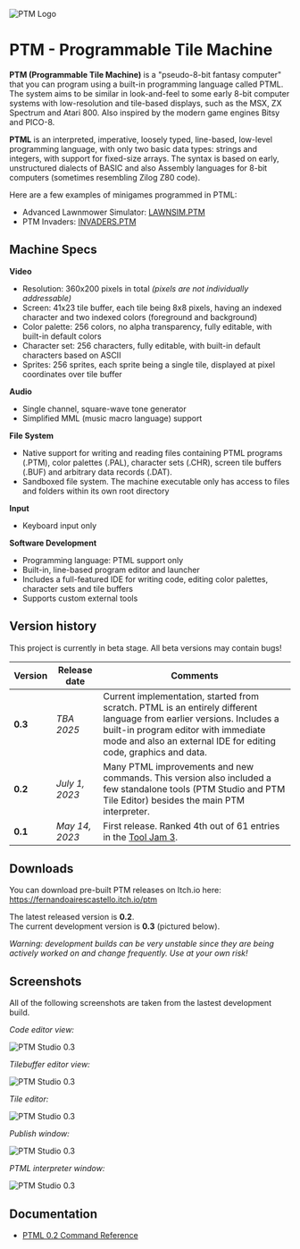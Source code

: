 
![PTM Logo](https://github.com/FernandoAiresCastello/PTM/blob/master/Images/logo.fw.png?raw=true)

# PTM - Programmable Tile Machine

__PTM (Programmable Tile Machine)__ is a "pseudo-8-bit fantasy computer" that you can program using a built-in programming language called PTML. The system aims to be similar in look-and-feel to some early 8-bit computer systems with low-resolution and tile-based displays, such as the MSX, ZX Spectrum and Atari 800. Also inspired by the modern game engines Bitsy and PICO-8.

__PTML__ is an interpreted, imperative, loosely typed, line-based, low-level programming language, with only two basic data types: strings and integers, with support for fixed-size arrays. The syntax is based on early, unstructured dialects of BASIC and also Assembly languages for 8-bit computers (sometimes resembling Zilog Z80 code).

Here are a few examples of minigames programmed in PTML:

* Advanced Lawnmower Simulator: [LAWNSIM.PTM](https://github.com/FernandoAiresCastello/PTM/blob/master/0.3/Build/USR/LAWNSIM.PTM)
* PTM Invaders: [INVADERS.PTM](https://github.com/FernandoAiresCastello/PTM/blob/master/0.3/Build/USR/INVADERS.PTM)

## Machine Specs

**Video**
* Resolution: 360x200 pixels in total *(pixels are not individually addressable)*
* Screen: 41x23 tile buffer, each tile being 8x8 pixels, having an indexed character and two indexed colors (foreground and background)
* Color palette: 256 colors, no alpha transparency, fully editable, with built-in default colors
* Character set: 256 characters, fully editable, with built-in default characters based on ASCII
* Sprites: 256 sprites, each sprite being a single tile, displayed at pixel coordinates over tile buffer

**Audio**
* Single channel, square-wave tone generator
* Simplified MML (music macro language) support

**File System**
* Native support for writing and reading files containing PTML programs (.PTM), color palettes (.PAL), character sets (.CHR), screen tile buffers (.BUF) and arbitrary data records (.DAT).
* Sandboxed file system. The machine executable only has access to files and folders within its own root directory

**Input**
* Keyboard input only

**Software Development**
* Programming language: PTML support only
* Built-in, line-based program editor and launcher
* Includes a full-featured IDE for writing code, editing color palettes, character sets and tile buffers
* Supports custom external tools

## Version history

This project is currently in beta stage. All beta versions may contain bugs!

| **Version** | **Release date** | **Comments** |
|-------------|------------------|--------------|
| **0.3**     | _TBA 2025_ | Current implementation, started from scratch. PTML is an entirely different language from earlier versions. Includes a built-in program editor with immediate mode and also an external IDE for editing code, graphics and data. |
| **0.2**     | _July 1, 2023_   | Many PTML improvements and new commands. This version also included a few standalone tools (PTM Studio and PTM Tile Editor) besides the main PTM interpreter. |
| **0.1**     | _May 14, 2023_   | First release. Ranked 4th out of 61 entries in the [Tool Jam 3](https://itch.io/jam/the-tool-jam-3/results). |

## Downloads

You can download pre-built PTM releases on Itch.io here: https://fernandoairescastello.itch.io/ptm

The latest released version is __0.2__.  
The current development version is __0.3__ (pictured below).

*Warning: development builds can be very unstable since they are being actively worked on and change frequently.
Use at your own risk!*

## Screenshots

All of the following screenshots are taken from the lastest development build.

*Code editor view:*

![PTM Studio 0.3](https://github.com/FernandoAiresCastello/PTM/blob/master/Images/ptm_studio_1.png?raw=true)

*Tilebuffer editor view:*

![PTM Studio 0.3](https://github.com/FernandoAiresCastello/PTM/blob/master/Images/ptm_studio_2.png?raw=true)

*Tile editor:*

![PTM Studio 0.3](https://github.com/FernandoAiresCastello/PTM/blob/master/Images/ptm_studio_3.png?raw=true)

*Publish window:*

![PTM Studio 0.3](https://github.com/FernandoAiresCastello/PTM/blob/master/Images/ptm_studio_4.png?raw=true)

*PTML interpreter window:*

![PTM Studio 0.3](https://github.com/FernandoAiresCastello/PTM/blob/master/Images/ptm_lawnsim.png?raw=true)

## Documentation

- [PTML 0.2 Command Reference](https://docs.google.com/spreadsheets/d/1uPhPh0LLgRmL87Uo9hDXGUhOOFIESIYAcZ_nJOlN2VI/edit?usp=sharing)
